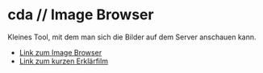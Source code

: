 # cda // Image Browser

Kleines Tool, mit dem man sich die Bilder auf dem Server anschauen kann. 

- [Link zum Image Browser](https://lucascranach.org/admin/image-browser/index.html)
- [Link zum kurzen Erklärfilm](https://www.youtube.com/embed/DtI6FOzxExs)
